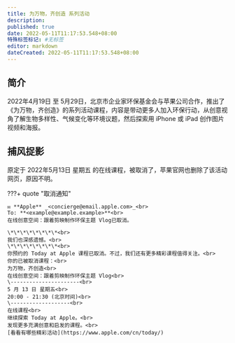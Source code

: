 ```yaml
---
title: 为万物，齐创造 系列活动
description:
published: true
date: 2022-05-11T11:17:53.548+08:00
特殊标签标记: #无标签
editor: markdown
dateCreated: 2022-05-11T11:17:53.548+08:00
---
```


## 简介

2022年4月19日 至 5月29日，北京市企业家环保基金会与苹果公司合作，推出了《为万物，齐创造》的系列活动课程，内容是带动更多人加入环保行动，从创意视角了解生物多样性、气候变化等环境议题，然后探索用 iPhone 或 iPad 创作图片视频和海报。

## 捕风捉影

原定于 2022年5月13日 星期五 的在线课程，被取消了，苹果官网也删除了该活动网页，原因不明。

???+ quote "取消通知"

    ✉️ **Apple** _<concierge@email.apple.com>_<br>
    To: **<example@example.example>**<br>
    在线创意空间：跟着剪映制作环保主题 Vlog已取消。

    \*\*\*\*\*\*\*\*<br>
    我们也深感遗憾。<br>
    \*\*\*\*\*\*\*\*<br>
    你预约的 Today at Apple 课程已取消。不过，我们还有更多精彩课程值得关注。<br>
    你的已被取消课程：<br>
    为万物，齐创造<br>
    在线创意空间：跟着剪映制作环保主题 Vlog<br>
    \----------------------<br>
    5 月 13 日 星期五<br>
    20:00 - 21:30 (北京时间)<br>
    \-------------------<br>
    在线课程<br>
    继续探索 Today at Apple。<br>
    发现更多充满创意和启发的课程。<br>
    [看看有哪些精彩活动](https://www.apple.com/cn/today/)

<!--
这是此活动的封面图：
    https://web.archive.org/web/20220511031205/https://digitalassets-taa.cdn-apple.com/zh/cn/video-lab-capcut-051322-wwvideo-lab-capcut-051322-wwvideo-lab-capcut-051322_16x9.jpg
-->
